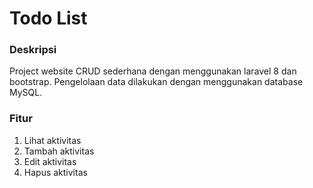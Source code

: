 # Todo List

### Deskripsi
Project website CRUD sederhana dengan menggunakan laravel 8 dan bootstrap. Pengelolaan data dilakukan dengan menggunakan database MySQL.

### Fitur
1. Lihat aktivitas
2. Tambah aktivitas
2. Edit aktivitas
3. Hapus aktivitas
